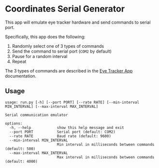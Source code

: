 # Coordinates Serial Generator

This app will emulate eye tracker hardware and send commands to serial port.

Specifically, this app does the following:
1. Randomly select one of 3 types of commands
2. Send the command to serial port (`COM2` by default)
3. Pause for a random interval
4. Repeat

The 3 types of commands are described in the [Eye Tracker App](https://github.com/richardzone/eye-tracker-app) documentation.

## Usage

```log
usage: run.py [-h] [--port PORT] [--rate RATE] [--min-interval MIN_INTERVAL] [--max-interval MAX_INTERVAL]

Serial communication emulator

options:
  -h, --help            show this help message and exit
  --port PORT           Serial port (default: COM2)
  --rate RATE           Baud rate (default: 9600)
  --min-interval MIN_INTERVAL
                        Min interval in milliseconds between commands (default: 500)
  --max-interval MAX_INTERVAL
                        Max interval in milliseconds between commands (default: 4000)
```

